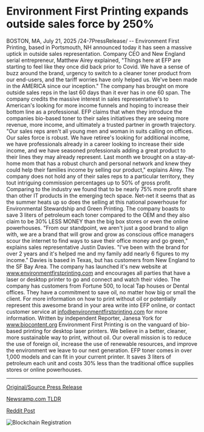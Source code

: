 # Environment First Printing expands outside sales force by 250%

BOSTON, MA, July 21, 2025 /24-7PressRelease/ -- Environment First Printing, based in Portsmouth, NH announced today it has seen a massive uptick in outside sales representation. Company CEO and New England serial entrepreneur, Matthew Airey explained, "Things here at EFP are starting to feel like they once did back prior to Covid. We have a sense of buzz around the brand, urgency to switch to a cleaner toner product from our end-users, and the tariff worries have only helped us. We've been made in the AMERICA since our inception." The company has brought on more outside sales reps in the last 60 days than it ever has in one 60 span. The company credits the massive interest in sales representative's to American's looking for more income funnels and hoping to increase their bottom line as a professional. EFP claims that when they introduce the companies bio-based toner to their sales initiatives they are seeing more revenue, more income, and ultimately a trusted partner in growth trajectory.   "Our sales reps aren't all young men and woman in suits calling on offices. Our sales force is robust. We have retiree's looking for additional income, we have professionals already in a career looking to increase their side income, and we have seasoned professionals adding a great product to their lines they may already represent. Last month we brought on a stay-at-home mom that has a robust church and personal network and knew they could help their families income by selling our product," explains Airey. The company does not hold any of their sales reps to a particular territory, they tout intriguing commission percentages up to 50% of gross profit. Comparing to the industry we found that to be nearly 75% more profit share than other IT products in the emerging tech space.   Net-net it seems that as the summer heats up so does the selling at this national powerhouse for Environmental Stewardship and Green Printing. The company boasts to save 3 liters of petroleum each toner compared to the OEM and they also claim to be 30% LESS MONEY than the big box stores or even the online powerhouses. "From our standpoint, we aren't just a good brand to align with, we are a brand that will grow and grow as conscious office managers scour the internet to find ways to save their office money and go green," explains sales representative Justin Davies. "I've been with the brand for over 2 years and it's helped me and my family add nearly 6 figures to my income." Davies is based in Texas, but has customers from New England to the SF Bay Area.   The company has launched it's new website at www.environmentfirstprinting.com and encourages all parties that have a laser or desktop printer to go and connect and watch their video. The company has customers from Fortune 500, to local Tap houses or Dental offices. They have a commitment to save oil, no matter how big or small the client.  For more information on how to print without oil or potentially represent this awesome brand in your area write into EFP online, or contact customer service at info@environmentfirstprinting.com for more information.  Written by independent Reporter, Janesa York for www.biocontent.org  Environment First Printing is on the vanguard of bio-based printing for desktop laser printers. We believe in a better, cleaner, more sustainable way to print, without oil. Our overall mission is to reduce the use of foreign oil, increase the use of renewable resources, and improve the environment we leave to our next generation. EFP toner comes in over 1,000 models and can fit in your current printer. It saves 3 liters of petroleum each unit and costs 30% less than the traditional office supplies stores or online powerhouses. 

---

[Original/Source Press Release](https://www.24-7pressrelease.com/press-release/525040/environment-first-printing-expands-outside-sales-force-by-250)
                    

[Newsramp.com TLDR](https://newsramp.com/curated-news/environment-first-printing-sees-surge-in-sales-with-eco-friendly-toner/f8c7319089eb8a501ce5f02e93e84da1) 

 



[Reddit Post](https://www.reddit.com/r/Energy_Climate_News/comments/1m5ccnz/environment_first_printing_sees_surge_in_sales/) 



![Blockchain Registration](https://cdn.newsramp.app/24-7PressRelease/qrcode/257/21/irisHHHs.webp)